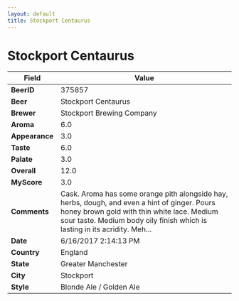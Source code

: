 ```yaml
---
layout: default
title: Stockport Centaurus
---
```


# Stockport Centaurus

| Field         | Value     |
|---------------|-----------|
| **BeerID** | 375857 |
| **Beer** | Stockport Centaurus |
| **Brewer** | Stockport Brewing Company |
| **Aroma** | 6.0 |
| **Appearance** | 3.0 |
| **Taste** | 6.0 |
| **Palate** | 3.0 |
| **Overall** | 12.0 |
| **MyScore** | 3.0 |
| **Comments** | Cask. Aroma has some orange pith alongside hay, herbs, dough, and even a hint of ginger. Pours honey brown gold with thin white lace. Medium sour taste. Medium body oily finish which is lasting in its acridity. Meh... |
| **Date** | 6/16/2017 2:14:13 PM |
| **Country** | England |
| **State** | Greater Manchester |
| **City** | Stockport |
| **Style** | Blonde Ale / Golden Ale |
